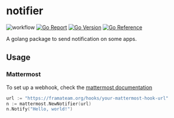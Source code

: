 # notifier

![workflow](https://github.com/teal-finance/notifier/actions/workflows/go.yml/badge.svg)
[![Go Report](https://goreportcard.com/badge/github.com/teal-finance/notifier)](https://goreportcard.com/report/github.com/teal-finance/notifier)
[![Go Version](https://img.shields.io/github/go-mod/go-version/teal-finance/notifier.svg)](https://github.com/teal-finance/notifier)
[![Go Reference](https://pkg.go.dev/badge/github.com/teal-finance/notifier.svg)](https://pkg.go.dev/github.com/teal-finance/notifier)

A golang package to send notification on some apps.

## Usage

### Mattermost

To set up a webhook, check the [mattermost documentation](https://docs.mattermost.com/developer/webhooks-incoming.html)

```go
url := "https://framateam.org/hooks/your-mattermost-hook-url"
n := mattermost.NewNotifier(url)
n.Notify("Hello, world!")
```

